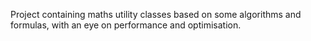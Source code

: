 Project containing maths utility classes based on some algorithms and formulas, with an eye on performance and optimisation. 